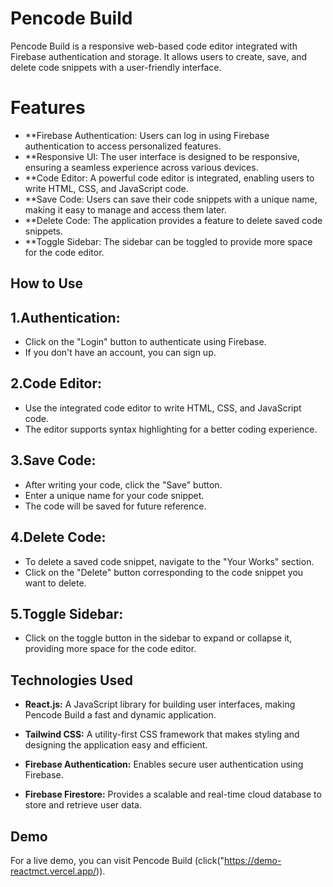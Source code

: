 # Pencode Build

Pencode Build is a responsive web-based code editor integrated with Firebase authentication and storage. It allows users to create, save, and delete code snippets with a user-friendly interface.


# Features
- **Firebase Authentication: Users can log in using Firebase authentication to access personalized features.
- **Responsive UI: The user interface is designed to be responsive, ensuring a seamless experience across various devices.
- **Code Editor: A powerful code editor is integrated, enabling users to write HTML, CSS, and JavaScript code.
- **Save Code: Users can save their code snippets with a unique name, making it easy to manage and access them later.
- **Delete Code: The application provides a feature to delete saved code snippets.
- **Toggle Sidebar: The sidebar can be toggled to provide more space for the code editor.
## How to Use
## 1.Authentication:
- Click on the "Login" button to authenticate using Firebase.
- If you don't have an account, you can sign up.
 ## 2.Code Editor:

- Use the integrated code editor to write HTML, CSS, and JavaScript code.
- The editor supports syntax highlighting for a better coding experience.
## 3.Save Code:

- After writing your code, click the "Save" button.
- Enter a unique name for your code snippet.
- The code will be saved for future reference.
## 4.Delete Code:

- To delete a saved code snippet, navigate to the "Your Works" section.
- Click on the "Delete" button corresponding to the code snippet you want to delete.
## 5.Toggle Sidebar:

- Click on the toggle button in the sidebar to expand or collapse it, providing more space for the code editor.
## Technologies Used
- **React.js:** A JavaScript library for building user interfaces, making Pencode Build a fast and dynamic application.

- **Tailwind CSS:** A utility-first CSS framework that makes styling and designing the application easy and efficient.

- **Firebase Authentication:** Enables secure user authentication using Firebase.

- **Firebase Firestore:** Provides a scalable and real-time cloud database to store and retrieve user data.
## Demo
For a live demo, you can visit Pencode Build (click("https://demo-reactmct.vercel.app/)).
